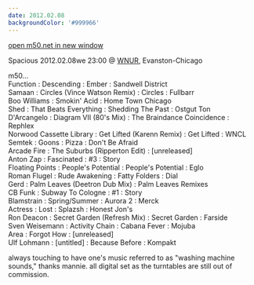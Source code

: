 ```yaml
---
date: 2012.02.08
backgroundColor: '#999966'
---
```


[open m50.net in new window  
](http://m50.net/)  

Spacious 2012.02.08we 23:00 @ [WNUR](http://www.wnur.org/), Evanston-Chicago  

m50...  
Function : Descending : Ember : Sandwell District  
Samaan : Circles (Vince Watson Remix) : Circles : Fullbarr  
Boo Williams : Smokin' Acid : Home Town Chicago  
Shed : That Beats Everything : Shedding The Past : Ostgut Ton  
D'Arcangelo : Diagram VII (80's Mix) : The Braindance Coincidence : Rephlex  
Norwood Cassette Library : Get Lifted (Karenn Remix) : Get Lifted : WNCL  
Semtek : Goons : Pizza : Don't Be Afraid  
Arcade Fire : The Suburbs (Ripperton Edit) : \[unreleased\]  
Anton Zap : Fascinated : #3 : Story  
Floating Points : People's Potential : People's Potential : Eglo  
Roman Flugel : Rude Awakening : Fatty Folders : Dial  
Gerd : Palm Leaves (Deetron Dub Mix) : Palm Leaves Remixes  
CB Funk : Subway To Cologne : #1 : Story  
Blamstrain : Spring/Summer : Aurora 2 : Merck  
Actress : Lost : Splazsh : Honest Jon's  
Ron Deacon : Secret Garden (Refresh Mix) : Secret Garden : Farside  
Sven Weisemann : Activity Chain : Cabana Fever : Mojuba  
Area : Forgot How : \[unreleased\]  
Ulf Lohmann : \[untitled\] : Because Before : Kompakt  





always touching to have one's music referred to as "washing machine sounds," thanks mannie. all digital set as the turntables are still out of commission.